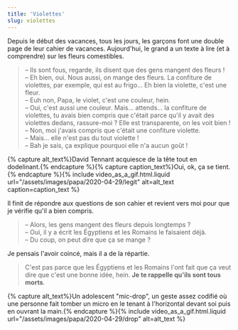 ```yaml
---
title: 'Violettes'
slug: violettes
---
```


Depuis le début des vacances, tous les jours, les garçons font une double page
de leur cahier de vacances. Aujourd'hui, le grand a un texte à lire (et à
comprendre) sur les fleurs comestibles.

> – Ils sont fous, regarde, ils disent que des gens mangent des fleurs !  
> – Eh bien, oui. Nous aussi, on mange des fleurs. La confiture de violettes,
> par exemple, qui est au frigo… Eh bien la violette, c'est une fleur.  
> – Euh non, Papa, le violet, c'est une couleur, hein.  
> – Oui, c'est aussi une couleur. Mais… attends… la confiture de violettes, tu
> avais bien compris que c'était parce qu'il y avait des violettes dedans,
> rassure-moi ? Elle est transparente, on les voit bien !  
> – Non, moi j'avais compris que c'était une confiture violette.  
> – Mais… elle n'est pas du tout violette !  
> – Bah je sais, ça explique pourquoi elle n'a aucun goût !

{% capture alt_text%}David Tennant acquiesce de la tête tout en 
dodelinant.{% endcapture %}{% capture caption_text%}Oui, ok, ça se
tient.{% endcapture %}{% include video_as_a_gif.html.liquid
url="/assets/images/papa/2020-04-29/legit"
alt=alt_text
caption=caption_text
%}

Il finit de répondre aux questions de son cahier et revient vers moi pour que je
vérifie qu'il a bien compris.

> – Alors, les gens mangent des fleurs depuis longtemps ?  
> – Oui, il y a écrit les Égyptiens et les Romains le faisaient déjà.  
> – Du coup, on peut dire que ça se mange ?

Je pensais l'avoir coincé, mais il a de la répartie.

> C'est pas parce que les Égyptiens et les Romains l'ont fait que ça veut dire
> que c'est une bonne idée, hein. **Je te rappelle qu'ils sont tous morts**.

{% capture alt_text%}Un adolescent "mic-drop", un geste assez codifié où une
personne fait tomber un micro en le tenant à l'horizontal devant soi puis en
ouvrant la main.{% endcapture %}{% include video_as_a_gif.html.liquid
url="/assets/images/papa/2020-04-29/drop"
alt=alt_text
%}
